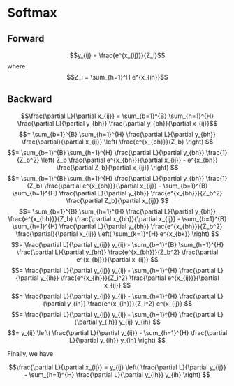 <!-- **************************************************
Copyright (c) 2025, Mayank Mishra
************************************************** -->

# Softmax

## Forward
$$y_{ij} = \frac{e^{x_{ij}}}{Z_i}$$
where
$$Z_i = \sum_{h=1}^H e^{x_{ih}}$$

## Backward
$$\frac{\partial L}{\partial x_{ij}} = \sum_{b=1}^{B} \sum_{h=1}^{H} \frac{\partial L}{\partial y_{bh}} \frac{\partial y_{bh}}{\partial x_{ij}}$$
$$= \sum_{b=1}^{B} \sum_{h=1}^{H} \frac{\partial L}{\partial y_{bh}} \frac{\partial}{\partial x_{ij}} \left( \frac{e^{x_{bh}}}{Z_b} \right) $$
$$= \sum_{b=1}^{B} \sum_{h=1}^{H} \frac{\partial L}{\partial y_{bh}} \frac{1}{Z_b^2} \left( Z_b \frac{\partial e^{x_{bh}}}{\partial x_{ij}} - e^{x_{bh}} \frac{\partial Z_b}{\partial x_{ij}} \right) $$
$$= \sum_{b=1}^{B} \sum_{h=1}^{H} \frac{\partial L}{\partial y_{bh}} \frac{1}{Z_b} \frac{\partial e^{x_{bh}}}{\partial x_{ij}} - \sum_{b=1}^{B} \sum_{h=1}^{H} \frac{\partial L}{\partial y_{bh}} \frac{e^{x_{bh}}}{Z_b^2} \frac{\partial Z_b}{\partial x_{ij}} $$
$$= \sum_{b=1}^{B} \sum_{h=1}^{H} \frac{\partial L}{\partial y_{bh}} \frac{e^{x_{bh}}}{Z_b} \frac{\partial x_{bh}}{\partial x_{ij}} - \sum_{b=1}^{B} \sum_{h=1}^{H} \frac{\partial L}{\partial y_{bh}} \frac{e^{x_{bh}}}{Z_b^2} \frac{\partial}{\partial x_{ij}} \left( \sum_{k=1}^{H} e^{x_{bk}} \right) $$
$$= \frac{\partial L}{\partial y_{ij}} y_{ij} - \sum_{b=1}^{B} \sum_{h=1}^{H} \frac{\partial L}{\partial y_{bh}} \frac{e^{x_{bh}}}{Z_b^2} \frac{\partial e^{x_{bj}}}{\partial x_{ij}} $$
$$= \frac{\partial L}{\partial y_{ij}} y_{ij} - \sum_{h=1}^{H} \frac{\partial L}{\partial y_{ih}} \frac{e^{x_{ih}}}{Z_i^2} \frac{\partial e^{x_{ij}}}{\partial x_{ij}} $$
$$= \frac{\partial L}{\partial y_{ij}} y_{ij} - \sum_{h=1}^{H} \frac{\partial L}{\partial y_{ih}} \frac{e^{x_{ih}}}{Z_i^2} e^{x_{ij}} $$
$$= \frac{\partial L}{\partial y_{ij}} y_{ij} - \sum_{h=1}^{H} \frac{\partial L}{\partial y_{ih}} y_{ij} y_{ih} $$
$$= y_{ij} \left( \frac{\partial L}{\partial y_{ij}} - \sum_{h=1}^{H} \frac{\partial L}{\partial y_{ih}} y_{ih} \right) $$

Finally, we have

$$\frac{\partial L}{\partial x_{ij}} = y_{ij} \left( \frac{\partial L}{\partial y_{ij}} - \sum_{h=1}^{H} \frac{\partial L}{\partial y_{ih}} y_{ih} \right) $$
